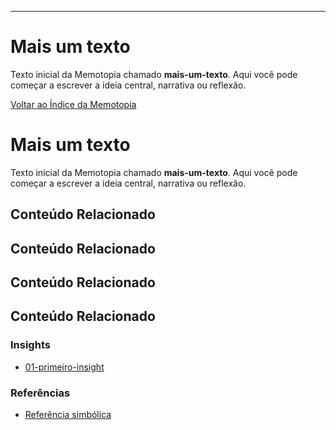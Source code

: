 ---
# Mais um texto

Texto inicial da Memotopia chamado **mais-um-texto**.
Aqui você pode começar a escrever a ideia central, narrativa ou reflexão.

[Voltar ao Índice da Memotopia](../../INDEX.md)

# Mais um texto

Texto inicial da Memotopia chamado **mais-um-texto**.
Aqui você pode começar a escrever a ideia central, narrativa ou reflexão.

## Conteúdo Relacionado


## Conteúdo Relacionado


## Conteúdo Relacionado


## Conteúdo Relacionado

<!-- RELATED_CONTENT_START -->
### Insights
*   [01-primeiro-insight](./insights/01-primeiro-insight.md)
### Referências
*   [Referência simbólica](./referencias/ref1.md)
<!-- RELATED_CONTENT_END -->




